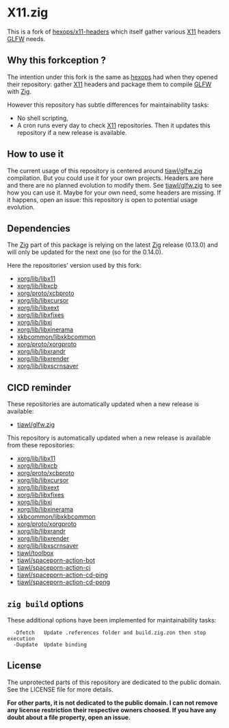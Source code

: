 # X11.zig

This is a fork of [hexops/x11-headers][1] which itself gather various [X11][2] headers [GLFW][3] needs.

## Why this forkception ?

The intention under this fork is the same as [hexops][4] had when they opened their repository: gather [X11][2] headers and package them to compile [GLFW][4] with [Zig][5].

However this repository has subtle differences for maintainability tasks:
* No shell scripting,
* A cron runs every day to check [X11][2] repositories. Then it updates this repository if a new release is available.

## How to use it

The current usage of this repository is centered around [tiawl/glfw.zig][3] compilation. But you could use it for your own projects. Headers are here and there are no planned evolution to modify them. See [tiawl/glfw.zig][3] to see how you can use it. Maybe for your own need, some headers are missing. If it happens, open an issue: this repository is open to potential usage evolution.

## Dependencies

The [Zig][5] part of this package is relying on the latest [Zig][5] release (0.13.0) and will only be updated for the next one (so for the 0.14.0).

Here the repositories' version used by this fork:
* [xorg/lib/libx11](https://github.com/tiawl/X11.zig/blob/trunk/.references/X11)
* [xorg/lib/libxcb](https://github.com/tiawl/X11.zig/blob/trunk/.references/xcb)
* [xorg/proto/xcbproto](https://github.com/tiawl/X11.zig/blob/trunk/.references/xcbproto)
* [xorg/lib/libxcursor](https://github.com/tiawl/X11.zig/blob/trunk/.references/Xcursor)
* [xorg/lib/libxext](https://github.com/tiawl/X11.zig/blob/trunk/.references/Xext)
* [xorg/lib/libxfixes](https://github.com/tiawl/X11.zig/blob/trunk/.references/Xfixes)
* [xorg/lib/libxi](https://github.com/tiawl/X11.zig/blob/trunk/.references/Xi)
* [xorg/lib/libxinerama](https://github.com/tiawl/X11.zig/blob/trunk/.references/Xinerama)
* [xkbcommon/libxkbcommon](https://github.com/tiawl/X11.zig/blob/trunk/.references/xkbcommon)
* [xorg/proto/xorgproto](https://github.com/tiawl/X11.zig/blob/trunk/.references/xorgproto)
* [xorg/lib/libxrandr](https://github.com/tiawl/X11.zig/blob/trunk/.references/Xrandr)
* [xorg/lib/libxrender](https://github.com/tiawl/X11.zig/blob/trunk/.references/Xrender)
* [xorg/lib/libxscrnsaver](https://github.com/tiawl/X11.zig/blob/trunk/.references/XScrnSaver)

## CICD reminder

These repositories are automatically updated when a new release is available:
* [tiawl/glfw.zig][6]

This repository is automatically updated when a new release is available from these repositories:
* [xorg/lib/libx11][2]
* [xorg/lib/libxcb][7]
* [xorg/proto/xcbproto][8]
* [xorg/lib/libxcursor][9]
* [xorg/lib/libxext][10]
* [xorg/lib/libxfixes][11]
* [xorg/lib/libxi][12]
* [xorg/lib/libxinerama][13]
* [xkbcommon/libxkbcommon][14]
* [xorg/proto/xorgproto][15]
* [xorg/lib/libxrandr][16]
* [xorg/lib/libxrender][17]
* [xorg/lib/libxscrnsaver][18]
* [tiawl/toolbox][19]
* [tiawl/spaceporn-action-bot][20]
* [tiawl/spaceporn-action-ci][21]
* [tiawl/spaceporn-action-cd-ping][22]
* [tiawl/spaceporn-action-cd-pong][23]

## `zig build` options

These additional options have been implemented for maintainability tasks:
```
  -Dfetch   Update .references folder and build.zig.zon then stop execution
  -Dupdate  Update binding
```

## License

The unprotected parts of this repository are dedicated to the public domain. See the LICENSE file for more details.

**For other parts, it is not dedicated to the public domain. I can not remove any license restriction their respective owners choosed. If you have any doubt about a file property, open an issue.**

[1]:https://github.com/hexops/x11-headers
[2]:https://gitlab.freedesktop.org/xorg/lib/libx11
[3]:https://github.com/glfw/glfw
[4]:https://github.com/hexops
[5]:https://github.com/ziglang/zig
[6]:https://github.com/tiawl/glfw.zig
[7]:https://gitlab.freedesktop.org/xorg/lib/libxcb
[8]:https://gitlab.freedesktop.org/xorg/proto/xcbproto
[9]:https://gitlab.freedesktop.org/xorg/lib/libxcursor
[10]:https://gitlab.freedesktop.org/xorg/lib/libxext
[11]:https://gitlab.freedesktop.org/xorg/lib/libxfixes
[12]:https://gitlab.freedesktop.org/xorg/lib/libxi
[13]:https://gitlab.freedesktop.org/xorg/lib/libxinerama
[14]:https://gitlab.freedesktop.org/xkbcommon/libxkbcommon
[15]:https://gitlab.freedesktop.org/xorg/proto/xorgproto
[16]:https://gitlab.freedesktop.org/xorg/lib/libxrandr
[17]:https://gitlab.freedesktop.org/xorg/lib/libxrender
[18]:https://gitlab.freedesktop.org/xorg/lib/libxscrnsaver
[19]:https://github.com/tiawl/toolbox
[20]:https://github.com/tiawl/spaceporn-action-bot
[21]:https://github.com/tiawl/spaceporn-action-ci
[22]:https://github.com/tiawl/spaceporn-action-cd-ping
[23]:https://github.com/tiawl/spaceporn-action-cd-pong
